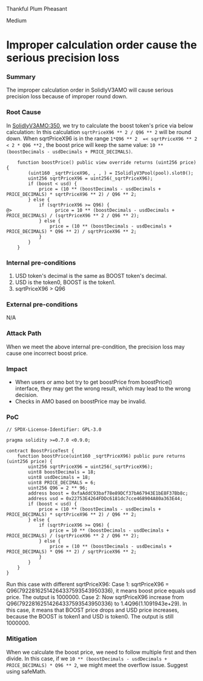 Thankful Plum Pheasant

Medium

# Improper calculation order cause the serious precision loss

### Summary

The improper calculation order in SolidlyV3AMO will cause serious precision loss because of improper round down.

### Root Cause

In [SolidlyV3AMO:350](https://github.com/sherlock-audit/2024-10-axion/blob/main/liquidity-amo/contracts/SolidlyV3AMO.sol#L350), we try to calculate the boost token's price via below calculation:
In this calculation `sqrtPriceX96 ** 2 / Q96 ** 2` will be round down. When sqrtPriceX96 is in the range `1*Q96 ** 2  =< sqrtPriceX96 ** 2 < 2 * Q96 **2` , the boost price will keep the same value: `10 ** (boostDecimals - usdDecimals + PRICE_DECIMALS)`. 

```solidity
    function boostPrice() public view override returns (uint256 price) {
        (uint160 _sqrtPriceX96, , , ) = ISolidlyV3Pool(pool).slot0();
        uint256 sqrtPriceX96 = uint256(_sqrtPriceX96);
        if (boost < usd) {
            price = (10 ** (boostDecimals - usdDecimals + PRICE_DECIMALS) * sqrtPriceX96 ** 2) / Q96 ** 2;
        } else {
            if (sqrtPriceX96 >= Q96) {
@>                price = 10 ** (boostDecimals - usdDecimals + PRICE_DECIMALS) / (sqrtPriceX96 ** 2 / Q96 ** 2);
            } else {
                price = (10 ** (boostDecimals - usdDecimals + PRICE_DECIMALS) * Q96 ** 2) / sqrtPriceX96 ** 2;
            }
        }
    }
```

### Internal pre-conditions

1. USD token's decimal is the same as BOOST token's decimal.
2. USD is the token0, BOOST is the token1.
3. sqrtPriceX96 > Q96

### External pre-conditions

N/A

### Attack Path

When we meet the above internal pre-condition, the precision loss may cause one incorrect boost price.

### Impact
- When users or amo bot try to get boostPrice from boostPrice() interface, they may get the wrong result, which may lead to the wrong decision.
- Checks in AMO based on boostPrice may be invalid.

### PoC
```solidity
// SPDX-License-Identifier: GPL-3.0

pragma solidity >=0.7.0 <0.9.0;

contract BoostPriceTest {
    function boostPrice(uint160 _sqrtPriceX96) public pure returns (uint256 price) {
        uint256 sqrtPriceX96 = uint256(_sqrtPriceX96);
        uint8 boostDecimals = 18;
        uint8 usdDecimals = 18;
        uint8 PRICE_DECIMALS = 6;
        uint256 Q96 = 2 ** 96;
        address boost = 0xfaAddC93baf78e89DCf37bA67943E1bE8F37Bb8c;
        address usd = 0x22753E4264FDDc6181dc7cce468904A80a363E44;
        if (boost < usd) {
            price = (10 ** (boostDecimals - usdDecimals + PRICE_DECIMALS) * sqrtPriceX96 ** 2) / Q96 ** 2;
        } else {
            if (sqrtPriceX96 >= Q96) {
                price = 10 ** (boostDecimals - usdDecimals + PRICE_DECIMALS) / (sqrtPriceX96 ** 2 / Q96 ** 2);
            } else {
                price = (10 ** (boostDecimals - usdDecimals + PRICE_DECIMALS) * Q96 ** 2) / sqrtPriceX96 ** 2;
            }
        }
    }
} 
```
Run this case with different sqrtPriceX96:
Case 1: sqrtPriceX96 = Q96(79228162514264337593543950336), it means boost price equals usd price. The output is 1000000.
Case 2: Now sqrtPriceX96 increase from Q96(79228162514264337593543950336) to 1.4Q96(1.1091943e+29). In this case, it means that BOOST price drops and USD price increases, because the BOOST is token1 and USD is token0. The output is still 1000000.

### Mitigation
When we calculate the boost price, we need to follow multiple first and then divide.  In this case, if we `10 ** (boostDecimals - usdDecimals + PRICE_DECIMALS) * Q96 ** 2`, we might meet the overflow issue. Suggest using safeMath.